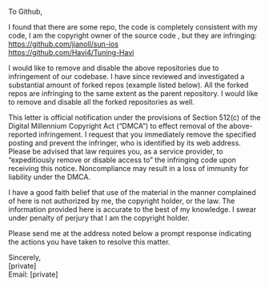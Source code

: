 To Github,

  I found that there are some repo, the code is completely consistent with my code, I am the copyright owner of the source code , but they are infringing:   
https://github.com/jianoll/sun-ios  
https://github.com/Havi4/Tuning-Havi

I would like to remove and disable the above repositories due to infringement of our codebase. I have since reviewed and investigated a substantial amount of forked repos (example listed below). All the forked repos are infringing to the same extent as the parent repository. I would like to remove and disable all the forked repositories as well.

  
This letter is official notification under the provisions of Section 512(c) of the Digital Millennium Copyright Act (“DMCA”) to effect removal of the above-reported infringement. I request that you immediately remove the specified posting and prevent the infringer, who is identified by its web address. Please be advised that law requires you, as a service provider, to “expeditiously remove or disable access to” the infringing code upon receiving this notice. Noncompliance may result in a loss of immunity for liability under the DMCA. 
 

I have a good faith belief that use of the material in the manner complained of here is not authorized by me, the copyright holder, or the law. The information provided here is accurate to the best of my knowledge. I swear under penalty of perjury that I am the copyright holder. 
  
Please send me at the address noted below a prompt response indicating the actions you have taken to resolve this matter. 
  
Sincerely,   
[private]  
Email: [private]
